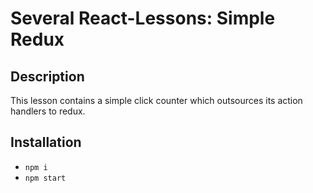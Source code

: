 # Several React-Lessons: Simple Redux

## Description

This lesson contains a simple click counter
which outsources its action handlers to redux.

## Installation

* `npm i`
* `npm start`

